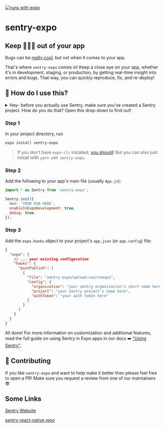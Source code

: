 [![runs with expo](https://img.shields.io/badge/Runs%20with%20Expo-4630EB.svg?style=flat-square&logo=EXPO&labelColor=f3f3f3&logoColor=000)](https://expo.io/)

# sentry-expo

## Keep 🐛🐜🐞 out of your app

Bugs can be [really cool](https://www.cbc.ca/kidscbc2/the-feed/14-of-the-worlds-weirdest-insects), but not when it comes to your app.

That's where `sentry-expo` comes in! Keep a close eye on your app, whether it's in development, staging, or production, by getting real-time insight into errors and bugs. That way, you can quickly reproduce, fix, and re-deploy!

## 🤔 How do I use this?

<details>
<summary>Hey- before you actually use Sentry, make sure you've created a Sentry project. How do you do that? Open this drop-down to find out!</summary>
<br>
🚨 Creating a Sentry project

Before getting real-time updates on errors and making your app generally incredible, you'll need to follow these steps:

1. [Sign up for Sentry](https://sentry.io/signup/) (it's free), and create a project in your Dashboard. Take note of your organization name, and project name.
2. Take note of your `DSN`, you'll need it later
3. Go to the [Sentry API section](https://sentry.io/settings/account/api/auth-tokens/), and create an auth token (Ensure you have `project:write` selected under scopes). Save this, too.

Once you have each of these: organization name, project name, DSN, and auth token, you're all set!

</details>

### Step 1

In your project directory, run

```sh
expo install sentry-expo
```

> If you don't have `expo-cli` installed, [you should](https://docs.expo.io/workflow/expo-cli/)! But you can also just install with `yarn add sentry-expo`.

### Step 2

Add the following to your app's main file (usually `App.js`):

```js
import * as Sentry from 'sentry-expo';

Sentry.init({
  dsn: 'YOUR DSN HERE',
  enableInExpoDevelopment: true,
  debug: true,
});
```

### Step 3

Add the `expo.hooks` object to your project's `app.json` (or `app.config`) file:

```json
{
  "expo": {
    // ... your existing configuration
    "hooks": {
      "postPublish": [
        {
          "file": "sentry-expo/upload-sourcemaps",
          "config": {
            "organization": "your sentry organization's short name here",
            "project": "your sentry project's name here",
            "authToken": "your auth token here"
          }
        }
      ]
    }
  }
}
```

All done! For more information on customization and additional features, read the full guide on using Sentry in Expo apps in our docs ➡️ ["Using
Sentry"](https://docs.expo.io/guides/using-sentry/).

## 👏 Contributing

If you like `sentry-expo` and want to help make it better then please feel free to open a PR! Make sure you request a review from one of our maintainers 😎

## Some Links

[Sentry Website](https://sentry.io/welcome/)

[sentry-react-native repo](https://github.com/getsentry/sentry-react-native)
